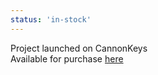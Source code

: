 ```yaml
---
status: 'in-stock'
---
```

Project launched on CannonKeys  
Available for purchase [here](https://cannonkeys.com/products/horizon-keyboard-stand)